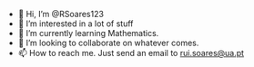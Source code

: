 - 👋 Hi, I’m @RSoares123
- 👀 I’m interested in a lot of stuff
- 🌱 I’m currently learning Mathematics.
- 💞️ I’m looking to collaborate on whatever comes.
- 📫 How to reach me. Just send an email to rui.soares@ua.pt

<!---
RSoares123/RSoares123 is a ✨ special ✨ repository because its `README.md` (this file) appears on your GitHub profile.
You can click the Preview link to take a look at your changes.
--->
